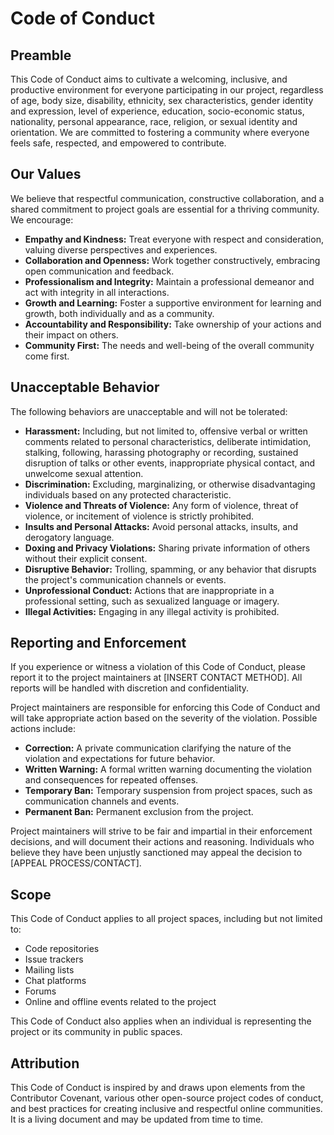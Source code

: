 # Code of Conduct

## Preamble

This Code of Conduct aims to cultivate a welcoming, inclusive, and productive environment for everyone participating in our project, regardless of age, body size, disability, ethnicity, sex characteristics, gender identity and expression, level of experience, education, socio-economic status, nationality, personal appearance, race, religion, or sexual identity and orientation.  We are committed to fostering a community where everyone feels safe, respected, and empowered to contribute.

## Our Values

We believe that respectful communication, constructive collaboration, and a shared commitment to project goals are essential for a thriving community. We encourage:

* **Empathy and Kindness:** Treat everyone with respect and consideration, valuing diverse perspectives and experiences.
* **Collaboration and Openness:**  Work together constructively, embracing open communication and feedback.
* **Professionalism and Integrity:** Maintain a professional demeanor and act with integrity in all interactions.
* **Growth and Learning:** Foster a supportive environment for learning and growth, both individually and as a community.
* **Accountability and Responsibility:** Take ownership of your actions and their impact on others.
* **Community First:** The needs and well-being of the overall community come first.


## Unacceptable Behavior

The following behaviors are unacceptable and will not be tolerated:

* **Harassment:**  Including, but not limited to, offensive verbal or written comments related to personal characteristics, deliberate intimidation, stalking, following, harassing photography or recording, sustained disruption of talks or other events, inappropriate physical contact, and unwelcome sexual attention.
* **Discrimination:** Excluding, marginalizing, or otherwise disadvantaging individuals based on any protected characteristic.
* **Violence and Threats of Violence:**  Any form of violence, threat of violence, or incitement of violence is strictly prohibited.
* **Insults and Personal Attacks:**  Avoid personal attacks, insults, and derogatory language.
* **Doxing and Privacy Violations:**  Sharing private information of others without their explicit consent.
* **Disruptive Behavior:**  Trolling, spamming, or any behavior that disrupts the project's communication channels or events.
* **Unprofessional Conduct:**  Actions that are inappropriate in a professional setting, such as sexualized language or imagery.
* **Illegal Activities:** Engaging in any illegal activity is prohibited.


## Reporting and Enforcement

If you experience or witness a violation of this Code of Conduct, please report it to the project maintainers at [INSERT CONTACT METHOD].  All reports will be handled with discretion and confidentiality.

Project maintainers are responsible for enforcing this Code of Conduct and will take appropriate action based on the severity of the violation.  Possible actions include:

* **Correction:** A private communication clarifying the nature of the violation and expectations for future behavior.
* **Written Warning:** A formal written warning documenting the violation and consequences for repeated offenses.
* **Temporary Ban:**  Temporary suspension from project spaces, such as communication channels and events.
* **Permanent Ban:** Permanent exclusion from the project.

Project maintainers will strive to be fair and impartial in their enforcement decisions, and will document their actions and reasoning. Individuals who believe they have been unjustly sanctioned may appeal the decision to [APPEAL PROCESS/CONTACT].

## Scope

This Code of Conduct applies to all project spaces, including but not limited to:

* Code repositories
* Issue trackers
* Mailing lists
* Chat platforms
* Forums
* Online and offline events related to the project


This Code of Conduct also applies when an individual is representing the project or its community in public spaces.


## Attribution

This Code of Conduct is inspired by and draws upon elements from the Contributor Covenant, various other open-source project codes of conduct, and best practices for creating inclusive and respectful online communities.  It is a living document and may be updated from time to time.
